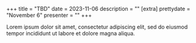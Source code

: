 +++
title = "TBD"
date = 2023-11-06
description = ""
[extra]
prettydate = "November 6"
presenter = ""
+++

Lorem ipsum dolor sit amet, consectetur adipiscing elit, sed do eiusmod tempor incididunt ut labore et dolore magna aliqua.
